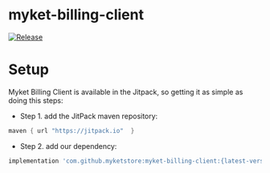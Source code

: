 # myket-billing-client
[![Release](https://jitpack.io/v/myketstore/myket-billing-client.svg)](https://jitpack.io/#myketstore/myket-billing-client)

# Setup
Myket Billing Client is available in the Jitpack, so getting it as simple as doing this steps:

- Step 1. add the JitPack maven repository:

```gradle
maven { url "https://jitpack.io"  }
```    
    


- Step 2. add our dependency:

```gradle
implementation 'com.github.myketstore:myket-billing-client:{latest-version}'
```
